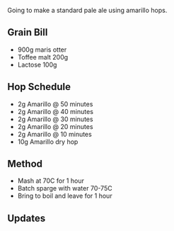Going to make a standard pale ale using amarillo hops.


Grain Bill
-----
* 900g maris otter
* Toffee malt 200g
* Lactose 100g


Hop Schedule
-------------

* 2g Amarillo @ 50 minutes
* 2g Amarillo @ 40 minutes
* 2g Amarillo @ 30 minutes
* 2g Amarillo @ 20 minutes
* 2g Amarillo @ 10 minutes
* 10g Amarillo dry hop

Method
-------

* Mash at 70C for 1 hour
* Batch sparge with water 70-75C
* Bring to boil and leave for 1 hour


Updates
-------


